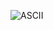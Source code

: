 ![ASCII](https://github.com/Programming-Notes-all-languages/CPP-Notes/assets/154717520/5bb2db7e-9ba5-4a83-add8-3d590bd8177e)
